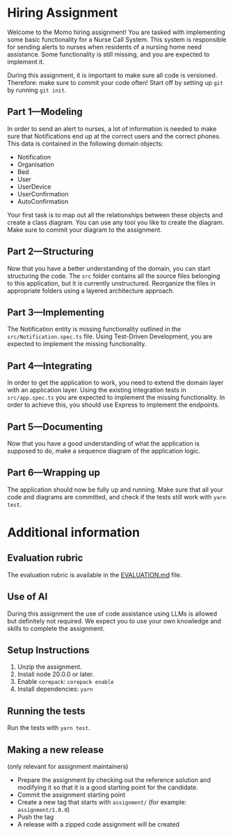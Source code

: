 # Hiring Assignment

Welcome to the Momo hiring assignment! You are tasked with implementing some basic functionality for a Nurse Call System.
This system is responsible for sending alerts to nurses when residents of a nursing home need assistance.
Some functionality is still missing, and you are expected to implement it.

During this assignment, it is important to make sure all code is versioned. Therefore: make sure to commit your code often!
Start off by setting up `git` by running `git init`.

## Part 1—Modeling

In order to send an alert to nurses, a lot of information is needed to make sure that Notifications end up at the correct users and the correct phones.
This data is contained in the following domain objects:

- Notification
- Organisation
- Bed
- User
- UserDevice
- UserConfirmation
- AutoConfirmation

Your first task is to map out all the relationships between these objects and create a class diagram. You can use any tool you like to create the diagram.
Make sure to commit your diagram to the assignment.

## Part 2—Structuring

Now that you have a better understanding of the domain, you can start structuring the code.
The `src` folder contains all the source files belonging to this application, but it is currently unstructured.
Reorganize the files in appropriate folders using a layered architecture approach.

## Part 3—Implementing

The Notification entity is missing functionality outlined in the `src/Notification.spec.ts` file. Using Test-Driven Development,
you are expected to implement the missing functionality.

## Part 4—Integrating

In order to get the application to work, you need to extend the domain layer with an application layer.
Using the existing integration tests in `src/app.spec.ts` you are expected to implement the missing functionality.
In order to achieve this, you should use Express to implement the endpoints.

## Part 5—Documenting

Now that you have a good understanding of what the application is supposed to do, make a sequence diagram of the application logic.

## Part 6—Wrapping up

The application should now be fully up and running. Make sure that all your code and diagrams are committed,
and check if the tests still work with `yarn test`.

# Additional information

## Evaluation rubric
The evaluation rubric is available in the [EVALUATION.md](EVALUATION.md) file.

## Use of AI

During this assignment the use of code assistance using LLMs is allowed but definitely not required.
We expect you to use your own knowledge and skills to complete the assignment.

## Setup Instructions

1. Unzip the assignment.
2. Install node 20.0.0 or later.
3. Enable `corepack`: `corepack enable`
4. Install dependencies: `yarn`

## Running the tests

Run the tests with `yarn test`.

## Making a new release

(only relevant for assignment maintainers)

- Prepare the assignment by checking out the reference solution and modifying it so that it is a good starting point for the candidate.
- Commit the assignment starting point
- Create a new tag that starts with `assignment/` (for example: `assignment/1.0.0`)
- Push the tag
- A release with a zipped code assignment will be created
